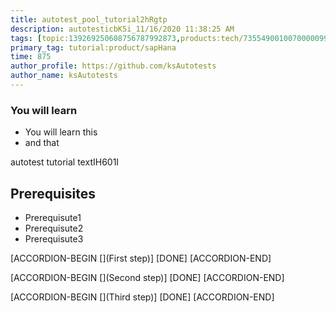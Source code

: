 ```yaml
---
title: autotest_pool_tutorial2hRgtp
description: autotesticbK5i_11/16/2020 11:38:25 AM
tags: [topic:139269250608756787992873,products:tech/73554900100700000996,tutorial:experience/advanced]
primary_tag: tutorial:product/sapHana
time: 875
author_profile: https://github.com/ksAutotests
author_name: ksAutotests
---
```

### You will learn
- You will learn this
- and that

autotest tutorial textIH601I

## Prerequisites
- Prerequisute1
- Prerequisute2
- Prerequisute3

[ACCORDION-BEGIN [](First step)]
[DONE]
[ACCORDION-END]

[ACCORDION-BEGIN [](Second step)]
[DONE]
[ACCORDION-END]

[ACCORDION-BEGIN [](Third step)]
[DONE]
[ACCORDION-END]

